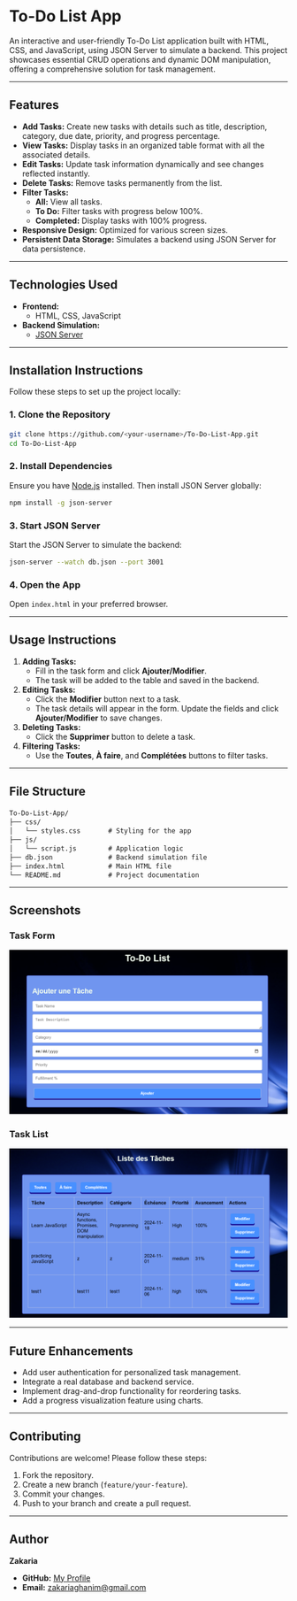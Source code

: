 # **To-Do List App**

An interactive and user-friendly To-Do List application built with HTML, CSS, and JavaScript, using JSON Server to simulate a backend. This project showcases essential CRUD operations and dynamic DOM manipulation, offering a comprehensive solution for task management.

---

## **Features**

- **Add Tasks:** Create new tasks with details such as title, description, category, due date, priority, and progress percentage.
- **View Tasks:** Display tasks in an organized table format with all the associated details.
- **Edit Tasks:** Update task information dynamically and see changes reflected instantly.
- **Delete Tasks:** Remove tasks permanently from the list.
- **Filter Tasks:** 
  - **All:** View all tasks.
  - **To Do:** Filter tasks with progress below 100%.
  - **Completed:** Display tasks with 100% progress.
- **Responsive Design:** Optimized for various screen sizes.
- **Persistent Data Storage:** Simulates a backend using JSON Server for data persistence.

---

## **Technologies Used**

- **Frontend:** 
  - HTML, CSS, JavaScript
- **Backend Simulation:** 
  - [JSON Server](https://github.com/typicode/json-server)

---

## **Installation Instructions**

Follow these steps to set up the project locally:

### **1. Clone the Repository**
```bash
git clone https://github.com/<your-username>/To-Do-List-App.git
cd To-Do-List-App
```

### **2. Install Dependencies**
Ensure you have [Node.js](https://nodejs.org/) installed. Then install JSON Server globally:
```bash
npm install -g json-server
```

### **3. Start JSON Server**
Start the JSON Server to simulate the backend:
```bash
json-server --watch db.json --port 3001
```

### **4. Open the App**
Open `index.html` in your preferred browser.

---

## **Usage Instructions**

1. **Adding Tasks:** 
   - Fill in the task form and click **Ajouter/Modifier**.
   - The task will be added to the table and saved in the backend.
2. **Editing Tasks:** 
   - Click the **Modifier** button next to a task.
   - The task details will appear in the form. Update the fields and click **Ajouter/Modifier** to save changes.
3. **Deleting Tasks:** 
   - Click the **Supprimer** button to delete a task.
4. **Filtering Tasks:** 
   - Use the **Toutes**, **À faire**, and **Complétées** buttons to filter tasks.

---

## **File Structure**

```
To-Do-List-App/
├── css/
│   └── styles.css       # Styling for the app
├── js/
│   └── script.js        # Application logic
├── db.json              # Backend simulation file
├── index.html           # Main HTML file
└── README.md            # Project documentation
```

---

## **Screenshots**

### **Task Form**
![Main Interface](main_page.png)

### **Task List**
![Task Form](tasks_list.png)

---

## **Future Enhancements**

- Add user authentication for personalized task management.
- Integrate a real database and backend service.
- Implement drag-and-drop functionality for reordering tasks.
- Add a progress visualization feature using charts.

---

## **Contributing**

Contributions are welcome! Please follow these steps:
1. Fork the repository.
2. Create a new branch (`feature/your-feature`).
3. Commit your changes.
4. Push to your branch and create a pull request.

---

## **Author**

**Zakaria**  
- **GitHub:** [My Profile](https://github.com/Ghanimzakaria)  
- **Email:** zakariaghanim@gmail.com  
